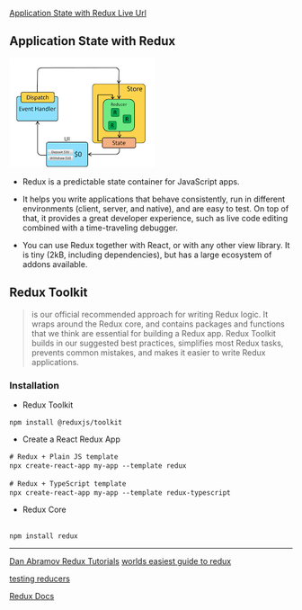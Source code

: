  [Application State with Redux Live Url](https://mujahedyousef.github.io/advanced-js-reading-notes.-/day_26/class_26.html)

## Application State with Redux

![](./download.png)

* Redux is a predictable state container for JavaScript apps.

* It helps you write applications that behave consistently, run in different environments (client, server, and native), and are easy to test. On top of that, it provides a great developer experience, such as live code editing combined with a time-traveling debugger.

* You can use Redux together with React, or with any other view library. It is tiny (2kB, including dependencies), but has a large ecosystem of addons available.

## Redux Toolkit

 > is our official recommended approach for writing Redux logic. It wraps around the Redux core, and contains packages and functions that we think are essential for building a Redux app. Redux Toolkit builds in our suggested best practices, simplifies most Redux tasks, prevents common mistakes, and makes it easier to write Redux applications.

### Installation

* Redux Toolkit

 ```
 npm install @reduxjs/toolkit
 ```

* Create a React Redux App

```
# Redux + Plain JS template
npx create-react-app my-app --template redux

# Redux + TypeScript template
npx create-react-app my-app --template redux-typescript
```

* Redux Core

```

npm install redux

```

----
[Dan Abramov Redux Tutorials](https://egghead.io/courses/fundamentals-of-redux-course-from-dan-abramov-bd5cc867)
[worlds easiest guide to redux](https://www.freecodecamp.org/news/understanding-redux-the-worlds-easiest-guide-to-beginning-redux-c695f45546f6)

[testing reducers](https://medium.com/@netxm/testing-redux-reducers-with-jest-6653abbfe3e1)

[Redux Docs](https://redux.js.org/)
